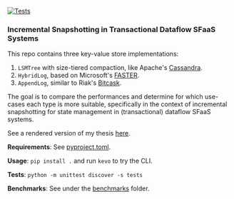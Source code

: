 [![Tests](https://github.com/nikosgavalas/kvstore/actions/workflows/run_tests.yml/badge.svg)](https://github.com/nikosgavalas/kvstore/actions/workflows/run_tests.yml)

### Incremental Snapshotting in Transactional Dataflow SFaaS Systems

This repo contains three key-value store implementations:
1. `LSMTree` with size-tiered compaction, like Apache's [Cassandra](https://cassandra.apache.org/_/index.html).
2. `HybridLog`, based on Microsoft's [FASTER](https://microsoft.github.io/FASTER/docs/td-research-papers/).
3. `AppendLog`, similar to Riak's [Bitcask](https://riak.com/assets/bitcask-intro.pdf).

The goal is to compare the performances and determine for which use-cases each
type is more suitable, specifically in the context of incremental snapshotting
for state management in (transactional) dataflow SFaaS systems.

See a rendered version of my thesis [here](./thesis/main.pdf).

**Requirements**: See [pyproject.toml](./pyproject.toml).

**Usage**: `pip install .` and run `kevo` to try the CLI.

**Tests**: `python -m unittest discover -s tests`

**Benchmarks**: See under the [benchmarks](./benchmarks) folder.

<!-- #### TODOs -->
<!-- asyncio and concurrency control -->
<!-- docker run --rm --name minio -p 9000:9000 -p 9001:9001 -e "MINIO_ROOT_USER=minio99" -e "MINIO_ROOT_PASSWORD=minio123" quay.io/minio/minio server /data --console-address ":9001" -->
